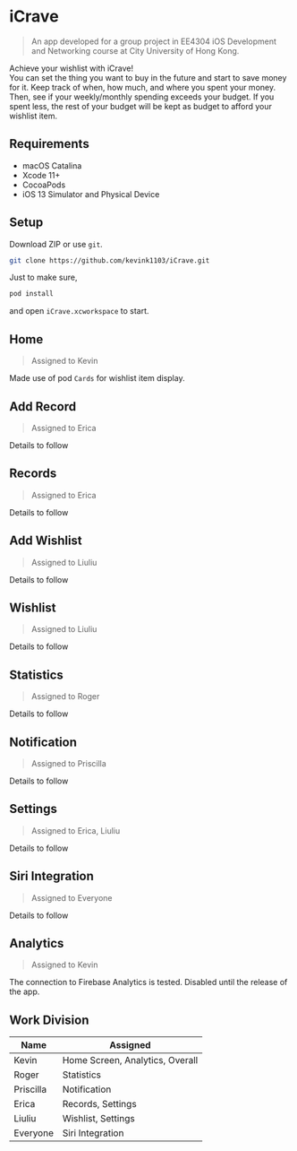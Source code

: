 # iCrave

> An app developed for a group project in EE4304 iOS Development and Networking course at City University of Hong Kong.

Achieve your wishlist with iCrave!  
You can set the thing you want to buy in the future and start to save money for it. Keep track of when, how much, and where you spent your money. Then, see if your weekly/monthly spending exceeds your budget. If you spent less, the rest of your budget will be kept as budget to afford your wishlist item.

## Requirements

* macOS Catalina  
* Xcode 11+  
* CocoaPods  
* iOS 13 Simulator and Physical Device

## Setup

Download ZIP or use `git`.

```bash
git clone https://github.com/kevink1103/iCrave.git
```

Just to make sure,

```bash
pod install
```

and open `iCrave.xcworkspace` to start.

## Home

> Assigned to Kevin

Made use of pod `Cards` for wishlist item display.

## Add Record

> Assigned to Erica

Details to follow

## Records

> Assigned to Erica

Details to follow

## Add Wishlist

> Assigned to Liuliu

Details to follow

## Wishlist

> Assigned to Liuliu

Details to follow

## Statistics

> Assigned to Roger

Details to follow

## Notification

> Assigned to Priscilla

Details to follow

## Settings

> Assigned to Erica, Liuliu

Details to follow

## Siri Integration

> Assigned to Everyone

Details to follow

## Analytics

> Assigned to Kevin

The connection to Firebase Analytics is tested. Disabled until the release of the app.

## Work Division

|Name|Assigned|
|---|---|
|Kevin|Home Screen, Analytics, Overall|
|Roger|Statistics|
|Priscilla|Notification|
|Erica|Records, Settings|
|Liuliu|Wishlist, Settings|
|Everyone|Siri Integration|
